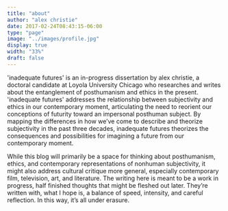```yaml
---
title: "about"
author: "alex christie"
date: 2017-02-24T08:43:15-06:00
type: "page"
image: "../images/profile.jpg"
display: true
width: "33%"
draft: false
---
```


'inadequate futures' is an in-progress dissertation by alex christie, a doctoral candidate at Loyola University Chicago who researches and writes about the entanglement of posthumanism and ethics in the present. 'inadequate futures' addresses the relationship between subjectivity and ethics in our contemporary moment, articulating the need to reorient our conceptions of futurity toward an impersonal posthuman subject. By mapping the differences in how we’ve come to describe and theorize subjectivity in the past three decades, inadequate futures theorizes the consequences and possibilities for imagining a future from our contemporary moment.

While this blog will primarily be a space for thinking about posthumanism, ethics, and contemporary representations of nonhuman subjectivity, it might also address cultural critique more general, especially contemporary film, television, art, and literature. The writing here is meant to be a work in progress, half finished thoughts that might be fleshed out later. They’re written with, what I hope is, a balance of speed, intensity, and careful reflection. In this way, it’s all under erasure.